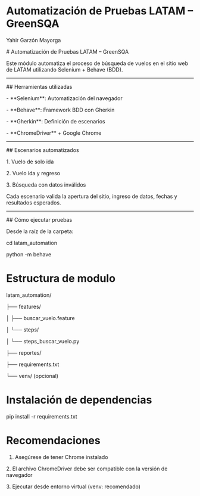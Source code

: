 # Automatización de Pruebas LATAM – GreenSQA

Yahir Garzón Mayorga



\# Automatización de Pruebas LATAM – GreenSQA



Este módulo automatiza el proceso de búsqueda de vuelos en el sitio web de LATAM utilizando Selenium + Behave (BDD).



---



\## Herramientas utilizadas



\- \*\*Selenium\*\*: Automatización del navegador

\- \*\*Behave\*\*: Framework BDD con Gherkin

\- \*\*Gherkin\*\*: Definición de escenarios

\- \*\*ChromeDriver\*\* + Google Chrome



---



\## Escenarios automatizados



1\. Vuelo de solo ida  

2\. Vuelo ida y regreso  

3\. Búsqueda con datos inválidos  



Cada escenario valida la apertura del sitio, ingreso de datos, fechas y resultados esperados.



---



\## Cómo ejecutar pruebas



Desde la raíz de la carpeta:



cd latam\_automation

python -m behave



# Estructura de modulo



latam\_automation/

├── features/

│   ├── buscar\_vuelo.feature

│   └── steps/

│       └── steps\_buscar\_vuelo.py

├── reportes/

├── requirements.txt

└── venv/ (opcional)



# Instalación de dependencias



pip install -r requirements.txt



# Recomendaciones



1. Asegúrese de tener Chrome instalado



2\. El archivo ChromeDriver debe ser compatible con la versión de navegador



3\. Ejecutar desde entorno virtual (venv: recomendado)

